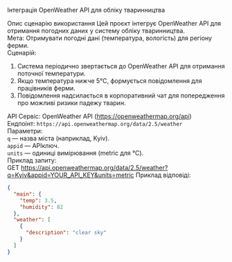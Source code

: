  Інтеграція OpenWeather API для обліку тваринництва

 Опис сценарію використання
Цей проєкт інтегрує OpenWeather API для отримання погодних даних у систему обліку тваринництва.  
 Мета: Отримувати погодні дані (температура, вологість) для регіону ферми.  
 Сценарій:  
  1. Система періодично звертається до OpenWeather API для отримання поточної температури.  
  2. Якщо температура нижче 5°C, формується повідомлення для працівників ферми.  
  3. Повідомлення надсилається в корпоративний чат для попередження про можливі ризики падежу тварин.  

 API
 Сервіс: OpenWeather API (https://openweathermap.org/api)  
 Ендпоінт: `https://api.openweathermap.org/data/2.5/weather`  
 Параметри:  
   `q` — назва міста (наприклад, Kyiv).  
   `appid` — APIключ.  
   `units` — одиниці вимірювання (metric для °C).  
 Приклад запиту:  
 GET https://api.openweathermap.org/data/2.5/weather?q=Kyiv&appid=YOUR_API_KEY&units=metric
Приклад відповіді:  
```json
{
  "main": {
    "temp": 3.5,
    "humidity": 82
  },
  "weather": [
    {
      "description": "clear sky"
    }
  ]
}